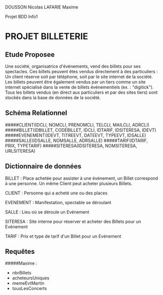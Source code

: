 DOUSSON Nicolas
LAFARIE Maxime

Projet BDD Info1

PROJET BILLETERIE
=================

## Etude Proposee ##

Une société, organisatrice d'évènements, vend des billets pour ses spectacles.
Ces billets peuvent êtes vendus directement à des particuliers :
Un client réserve soit par téléphone, soit par le site internet de la société.
Les billets peuvent être également vendus par un tiers comme un site internet 
spécialisé dans la vente de billets événementiels (ex. : "digitick").
Tous les billets vendus (en direct aux particuliers et par des sites tiers) sont
stockés dans la base de données de la société.

## Schéma Relationnel ##

#####CLIENT(IDCLI, NOMCLI, PRENOMCLI, TELCLI, MAILCLI, ADRCLI)
#####BILLET(IDBILLET, CODEBILLET, IDCLI, IDTARIF, IDSITERESA, IDEVT)
#####EVENEMENT(IDEVT, TITREEVT, DATEEVT, TYPEEVT, IDSALLE)
#####SALLE(IDSALLE, NOMSALLE, ADRSALLE)
#####TARIF(IDTARIF, PRIX, TYPETARIF)
#####SITERESA(IDSITERESA, NOMSITERESA, URLSITERESA)

## Dictionnaire de données ##

BILLET : Place achetée pour assister à une événement, un Billet correspond à une personne. Un même Client peut acheter plusieurs Billets.

CLIENT : Personne qui a acheté une ou des places

EVENEMENT : Manifestation, spectable se déroulant

SALLE : Lieu où se déroule un Evénement

SITERESA : Site interne pour réserver et acheter des Billets pour un Evénement

TARIF : Prix et type de tarif d'un Billet pour un Evénement


## Requêtes ##

#####Maxime :
- nbrBillets
- acheteursUniques
- memeEvtMartin
- tousLesConcerts
